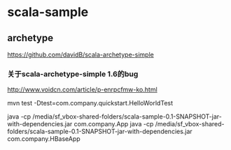 # scala-sample

## archetype

https://github.com/davidB/scala-archetype-simple

### 关于scala-archetype-simple 1.6的bug

http://www.voidcn.com/article/p-enrpcfmw-ko.html

mvn test -Dtest=com.company.quickstart.HelloWorldTest

java -cp /media/sf_vbox-shared-folders/scala-sample-0.1-SNAPSHOT-jar-with-dependencies.jar com.company.App
java -cp /media/sf_vbox-shared-folders/scala-sample-0.1-SNAPSHOT-jar-with-dependencies.jar com.company.HBaseApp
